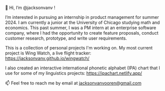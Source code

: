 👋 Hi, I’m @jacksonvanv !

I’m interested in pursuing an internship in product management for summer 2024. I am currently a junior at the University of Chicago studying math and economics. This past summer, I was a PM intern at an enterprise software company, where I had the opportunity to create feature proposals, conduct customer research, prototype, and write user requirements.

This is a collection of personal projects I'm working on. My most current project is Wing Watch, a live flight tracker: https://jacksonvanv.github.io/wingwatch/

I also created an interactive international phonetic alphabet (IPA) chart that I use for some of my linguistics projects: https://ipachart.netlify.app/

📫 Feel free to reach me by email at jacksonvanvooren@gmail.com

